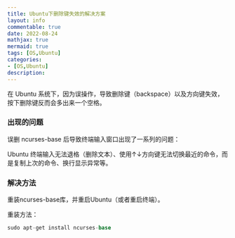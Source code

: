```yaml
---
title: Ubuntu下删除键失效的解决方案
layout: info
commentable: true
date: 2022-08-24
mathjax: true
mermaid: true
tags: [OS,Ubuntu]
categories: 
- [OS,Ubuntu]
description:
---
```


在 Ubuntu 系统下，因为误操作，导致删除键（backspace）以及方向键失效，按下删除键反而会多出来一个空格。

### 出现的问题

误删 ncurses-base 后导致终端输入窗口出现了一系列的问题：

Ubuntu 终端输入无法退格（删除文本）、使用↑↓方向键无法切换最近的命令，而是复制上次的命令、换行显示异常等。

### 解决方法

重装ncurses-base库，并重启Ubuntu（或者重启终端）。

重装方法：

```csharp
sudo apt-get install ncurses-base
```

